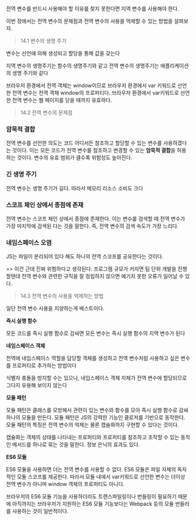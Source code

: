 전역 변수를 반드시 사용해야 할 이유를 찾지 못한다면 지역 변수를 사용해야 한다.

이번 장에서는 전역 변수의 문제점과 전역 변수의 사용을 억제할 수 있는 방법을 살펴보자.

> 14.1 변수의 생명 주기

변수는 선언에 의해 생성되고 할당을 통해 값을 갖는다

지역 변수의 생명주기는 함수의 생명주기와 같고 전역 변수의 생명주기는 애플리케이션의 생명 주기와 같다

브라우저 환경에서 전역 객체는 window이므로 브라우저 환경에서 var 키워드로 선언한 전역 변수는 전역 객체 window의 프로퍼티다. 브라우저 환경에서 var키워드로 선언한 전역 변수는 웹 페이지를 닫을 때까지 유효하다.

> 14.2 전역 변수의 문제점

### 암묵적 결합

전역 변수를 선언한 의도는 코드 어디서든 참조하고 할당할 수 있는 변수를 사용하겠다는 것이다. 이는 모든 코드가 전역 변수를 참조하고 변경할 수 있는 **암묵적 결합**을 허용하는 것이다. 변수의 유효 범위가 클수록 위험성도 높아진다.

### 긴 생명 주기

전역 변수는 생명 주기가 길다. 따라서 메모리 리소스 소비도 크다 

### 스코프 체인 상에서 종점에 존재

전역 변수는 스코프 체인 상에서 종점에 존재한다. 이는 변수를 검색할 때 전역 변수가 가장 마지막에 검색된 다는 것을 말한다. 즉, 전역 변수의 검색 속도가 가장 느리다.

### 네임스페이스 오염

JS는 파일이 분리되어 있다 해도 하나의 전역 스코프를 공유한다는 것이다.

=> 이건 근데 진짜 위험하다고 생각된다. 프로그램 규모가 커지면 팀 단위 개발을 진행할텐데 전역 변수와 관련한 규칙을 잘 정립하지 않으면 예기치 못한 오류가 일어날 수 있다.

> 14.3 전역 변수의 사용을 억제하는 방법

일단 전역 변수 사용을 지양하는게 베스트이다.

**즉시 실행 함수**

모든 코드를 즉시 실행 함수로 감싸면 모든 변수는 즉시 실행 함수의 지역 변수가 된다

**네임스페이스 객체**

전역에 네임스페이스 역할을 담당할 객체를 생성하고 전역 변수처럼 사용하고 싶은 변수를 프로퍼티로 추가하는 방법이다

식별자 충돌을 방지할 수는 있으나, 네임스페이스 객체 자체가 전역 변수에 할당되므로 그다지 유용해 보이지 않는다

**모듈 패턴**

모듈 패턴은 클래스를 모방해서 관련이 있는 변수와 함수를 모아 즉시 실행 함수로 감싸 하나의 모듈을 만든다. 모듈 패턴은 JS의 강력한 기능인 클로저를 기반으로 동작한다. 모듈 패턴의 특징은 전역 변수의 억제는 물론 캡슐화까지 구현할 수 있다는 것이다.

캡슐화는 객체의 상태를 나타내는 프로퍼티와 프로퍼티를 참조하고 조작할 수 있는 동작인 메서드를 하나로 묶는 것을 말한다. 정보 은닉의 효과도 있다.

**ES6 모듈**

ES6 모듈을 사용하면 더는 전역 변수를 사용할 수 없다. ES6 모듈은 파일 자체의 독자적인 모듈 스코프를 제공한다. 따라서 모듈 내에서 var키워드로 선언한 변수는 더이상 전역 변수가 아니며 window 객체의 프로퍼티도 아니다.

브라우저의 ES6 모듈 기능을 사용하더라도 트랜스파일링이나 번들링이 필요하기 때문에 아직까지는 브라우저가 지원하는 ES6 모듈 기능보다는 Webpack 등의 모듈 번들러를 사용하는 것이 일반적이다.
